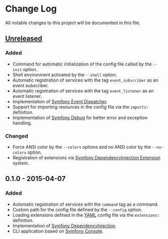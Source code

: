 # Change Log
All notable changes to this project will be documented in this file.

## [Unreleased][unreleased]
### Added
- Command for automatic initialization of the config file called by the `--init` option.
- Shell environment activated by the `--shell` option.
- Automatic registration of services with the tag `event_subscriber` as an event subscriber.
- Automatic registration of services with the tag `event_listener` as an event listener.
- Implementation of [Symfony Event Dispatcher].
- Support for importing resources in the config file via the `imports:` definition.
- Implementation of [Symfony Debug] for better error and 
exception handling.

### Changed
- Force ANSI color by the `--colors` options and no ANSI color by the `--no-colors` option.
- Registration of extensions via [Symfony DependencyInjection Extension] system.

## 0.1.0 - 2015-04-07
### Added
- Automatic registration of services with the `command` tag as a command.
- Custom path for the config file defined by the `--config` option.
- Loading extensions defined in the [YAML] config file via
the `extensions:` definition.
- Implementation of [Symfony DependencyInjection].
- CLI application based on [Symfony Console].

[unreleased]: https://github.com/phpzone/phpzone/compare/0.1.0...HEAD

[Symfony Event Dispatcher]: http://symfony.com/doc/current/components/event_dispatcher/index.html
[Symfony Debug]: http://symfony.com/doc/current/components/debug/index.html
[Symfony DependencyInjection Extension]: http://symfony.com/doc/current/components/dependency_injection/compilation.html
[YAML]: http://symfony.com/doc/current/components/yaml/index.html
[Symfony DependencyInjection]: http://symfony.com/doc/current/components/dependency_injection/index.html
[Symfony Console]: http://symfony.com/doc/current/components/console/index.html
